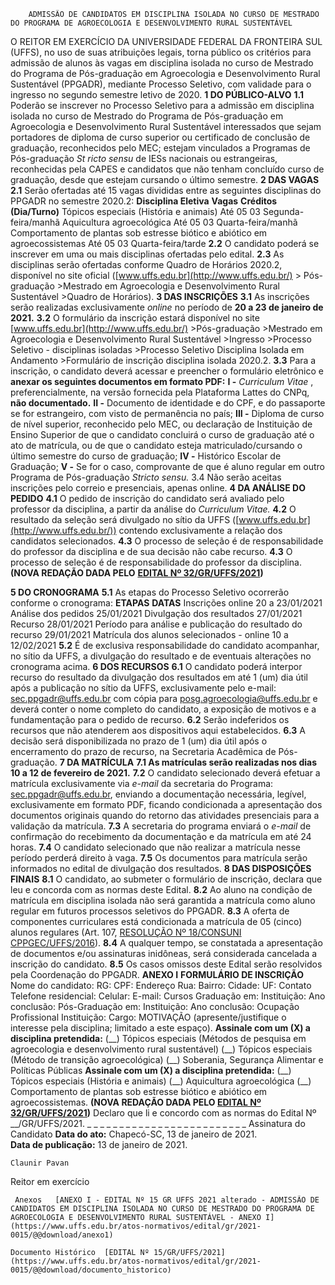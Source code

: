         ADMISSÃO DE CANDIDATOS EM DISCIPLINA ISOLADA NO CURSO DE MESTRADO DO PROGRAMA DE AGROECOLOGIA E DESENVOLVIMENTO RURAL SUSTENTÁVEL  

 O REITOR EM EXERCÍCIO DA UNIVERSIDADE FEDERAL DA FRONTEIRA SUL (UFFS), no uso de suas atribuições legais, torna público os critérios para admissão de alunos às vagas em disciplina isolada no curso de Mestrado do Programa de Pós-graduação em Agroecologia e Desenvolvimento Rural Sustentável (PPGADR), mediante Processo Seletivo, com validade para o ingresso no segundo semestre letivo de 2020.  **1 DO PÚBLICO-ALVO** **1.1**  Poderão se inscrever no Processo Seletivo para a admissão em disciplina isolada no curso de Mestrado do Programa de Pós-graduação em Agroecologia e Desenvolvimento Rural Sustentável interessados que sejam portadores de diploma de curso superior ou certificado de conclusão de graduação, reconhecidos pelo MEC; estejam vinculados a Programas de Pós-graduação *St* *ricto sensu*  de IESs nacionais ou estrangeiras, reconhecidas pela CAPES e candidatos que não tenham concluído curso de graduação, desde que estejam cursando o último semestre.  **2 DAS VAGAS** **2.1**  Serão ofertadas até 15 vagas divididas entre as seguintes disciplinas do PPGADR no semestre 2020.2:     **Disciplina Eletiva**   **Vagas**   **Créditos**   **(Dia/Turno)**     Tópicos especiais (História e animais)   Até 05   03   Segunda-feira/manhã     Aquicultura agroecológica   Até 05   03   Quarta-feira/manhã     Comportamento de plantas sob estresse biótico e abiótico em agroecossistemas   Até 05   03   Quarta-feira/tarde     **2.2**  O candidato poderá se inscrever em uma ou mais disciplinas ofertadas pelo edital. **2.3**  As disciplinas serão ofertadas conforme Quadro de Horários 2020.2, disponível no site oficial ([www.uffs.edu.br](http://www.uffs.edu.br/) > Pós-graduação >Mestrado em Agroecologia e Desenvolvimento Rural Sustentável >Quadro de Horários).  **3 DAS INSCRIÇÕES** **3.1**  As inscrições serão realizadas exclusivamente *online* no período de  **20 a 23 de janeiro de 2021.** **3.2**  O formulário da inscrição estará disponível no site [www.uffs.edu.br](http://www.uffs.edu.br/) >Pós-graduação >Mestrado em Agroecologia e Desenvolvimento Rural Sustentável >Ingresso >Processo Seletivo - disciplinas isoladas >Processo Seletivo Disciplina Isolada em Andamento >Formulário de inscrição disciplina isolada 2020.2. **3.3**  Para a inscrição, o candidato deverá acessar e preencher o formulário eletrônico e **anexar os seguintes documentos em formato PDF:** **I -**  *Curriculum Vitae* , preferencialmente, na versão fornecida pela Plataforma Lattes do CNPq, **não documentado.** **II -**  Documento de identidade e do CPF, e do passaporte se for estrangeiro, com visto de permanência no país; **III -**  Diploma de curso de nível superior, reconhecido pelo MEC, ou declaração de Instituição de Ensino Superior de que o candidato concluirá o curso de graduação até o ato de matrícula, ou de que o candidato esteja matriculado/cursando o último semestre do curso de graduação; **IV -**  Histórico Escolar de Graduação; **V -**  Se for o caso, comprovante de que é aluno regular em outro Programa de Pós-graduação *Stricto sensu.* 3.4 Não serão aceitas inscrições pelo correio e presenciais, apenas online.  **4 DA ANÁLISE DO PEDIDO** **4.1**  O pedido de inscrição do candidato será avaliado pelo professor da disciplina, a partir da análise do *Curriculum Vitae.* **4.2**  O resultado da seleção será divulgado no sítio da UFFS ([www.uffs.edu.br](http://www.uffs.edu.br/)) contendo exclusivamente a relação dos candidatos selecionados. **4.3**  O processo de seleção é de responsabilidade do professor da disciplina e de sua decisão não cabe recurso.  **4.3** O processo de seleção é de responsabilidade do professor da disciplina. **(NOVA REDAÇÃO DADA PELO** [**EDITAL Nº 32/GR/UFFS/2021**](https://www.uffs.edu.br/atos-normativos/edital/gr/2021-0032)**)**

   ****5 DO CRONOGRAMA**** **5.1**  As etapas do Processo Seletivo ocorrerão conforme o cronograma:     **ETAPAS**   **DATAS**     Inscrições online   20 a 23/01/2021     Análise dos pedidos   25/01/2021     Divulgação dos resultados   27/01/2021     Recurso   28/01/2021     Período para análise e publicação do resultado do recurso   29/01/2021     Matrícula dos alunos selecionados - online   10 a 12/02/2021     **5.2**  É de exclusiva responsabilidade do candidato acompanhar, no sítio da UFFS, a divulgação do resultado e de eventuais alterações no cronograma acima.  **6 DOS RECURSOS** **6.1**  O candidato poderá interpor recurso do resultado da divulgação dos resultados em até 1 (um) dia útil após a publicação no sítio da UFFS, exclusivamente pelo e-mail: sec.ppgadr@uffs.edu.br com cópia para posg.agroecologia@uffs.edu.br e deverá conter o nome completo do candidato, a exposição de motivos e a fundamentação para o pedido de recurso. **6.2**  Serão indeferidos os recursos que não atenderem aos dispositivos aqui estabelecidos. **6.3**  A decisão será disponibilizada no prazo de 1 (um) dia útil após o encerramento do prazo de recurso, na Secretaria Acadêmica de Pós-graduação.  **7 DA MATRÍCULA** **7.1 As matrículas serão realizadas nos dias 10 a 12 de fevereiro de 2021.** **7.2**  O candidato selecionado deverá efetuar a matrícula exclusivamente via *e-mail*  da secretaria do Programa: sec.ppgadr@uffs.edu.br, enviando a documentação necessária, legível, exclusivamente em formato PDF, ficando condicionada a apresentação dos documentos originais quando do retorno das atividades presenciais para a validação da matrícula. **7.3**  A secretaria do programa enviará o *e-mail*  de confirmação do recebimento da documentação e da matrícula em até 24 horas. **7.4**  O candidato selecionado que não realizar a matrícula nesse período perderá direito à vaga. **7.5**  Os documentos para matrícula serão informados no edital de divulgação dos resultados.  **8 DAS DISPOSIÇÕES FINAIS** **8.1**  O candidato, ao submeter o formulário de inscrição, declara que leu e concorda com as normas deste Edital. **8.2**  Ao aluno na condição de matrícula em disciplina isolada não será garantida a matrícula como aluno regular em futuros processos seletivos do PPGADR. **8.3**  A oferta de componentes curriculares está condicionada a matrícula de 05 (cinco) alunos regulares (Art. 107, [RESOLUÇÃO Nº 18/CONSUNI CPPGEC/UFFS/2016](https://www.uffs.edu.br/atos-normativos/resolucao/consunicppgec/2016-0018)). **8.4**  A qualquer tempo, se constatada a apresentação de documentos e/ou assinaturas inidôneas, será considerada cancelada a inscrição do candidato. **8.5**  Os casos omissos deste Edital serão resolvidos pela Coordenação do PPGADR.   **ANEXO I**  **FORMULÁRIO DE INSCRIÇÃO**      Nome do candidato:     RG:   CPF:     Endereço     Rua:     Bairro:   Cidade:   UF:     Contato     Telefone residencial:   Celular:     E-mail:     Cursos     Graduação em:     Instituição:   Ano conclusão:     Pós-Graduação em:     Instituição:   Ano conclusão:     Ocupação Profissional     Instituição:     Cargo:     MOTIVAÇÃO (apresente/justifique o interesse pela disciplina; limitado a este espaço).                       **Assinale com um (X) a disciplina pretendida:** (\_\_) Tópicos especiais (Métodos de pesquisa em agroecologia e desenvolvimento rural sustentável) (\_\_) Tópicos especiais (Método de transição agroecológica) (\_\_) Soberania, Segurança Alimentar e Políticas Públicas **Assinale com um (X) a disciplina pretendida:** (\_\_) Tópicos especiais (História e animais) (\_\_) Aquicultura agroecológica (\_\_) Comportamento de plantas sob estresse biótico e abiótico em agroecossistemas. **(NOVA REDAÇÃO DADA PELO [EDITAL Nº 32/GR/UFFS/2021](https://www.uffs.edu.br/atos-normativos/edital/gr/2021-0032))**     Declaro que li e concordo com as normas do Edital Nº \_\_/GR/UFFS/2021.    \_ \_ \_ \_ \_ \_ \_ \_ \_ \_ \_ \_ \_ \_ \_ \_ \_ \_ \_ \_ \_ \_ \_ \_ \_ Assinatura do Candidato    **Data do ato:** Chapecó-SC, 13 de janeiro de 2021.   
 **Data de publicação:**  13 de janeiro de 2021. 

    Claunir Pavan   
 Reitor em exercício 

     Anexos   [ANEXO I - EDITAL Nº 15 GR UFFS 2021 alterado - ADMISSÃO DE CANDIDATOS EM DISCIPLINA ISOLADA NO CURSO DE MESTRADO DO PROGRAMA DE AGROECOLOGIA E DESENVOLVIMENTO RURAL SUSTENTÁVEL - ANEXO I](https://www.uffs.edu.br/atos-normativos/edital/gr/2021-0015/@@download/anexo1)  

    Documento Histórico  [EDITAL Nº 15/GR/UFFS/2021](https://www.uffs.edu.br/atos-normativos/edital/gr/2021-0015/@@download/documento_historico)     
      